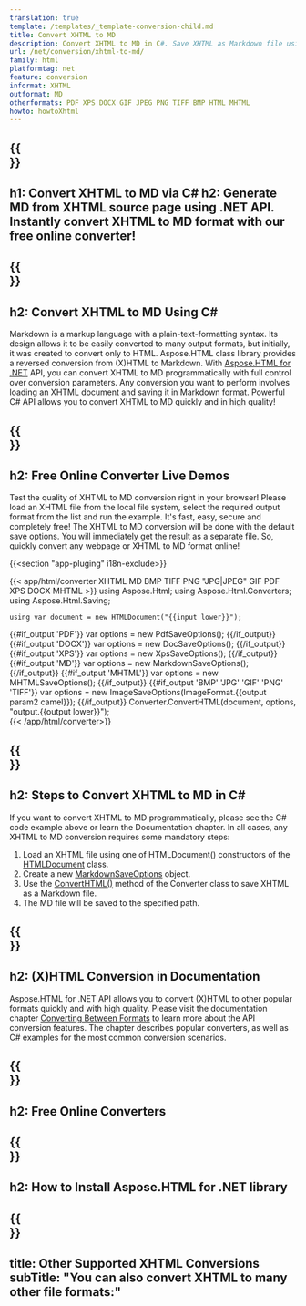 ```yaml
---
translation: true
template: /templates/_template-conversion-child.md
title: Convert XHTML to MD
description: Convert XHTML to MD in C#. Save XHTML as Markdown file using C# code. Try online XHTML to MD Converter for free!
url: /net/conversion/xhtml-to-md/
family: html
platformtag: net
feature: conversion
informat: XHTML
outformat: MD
otherformats: PDF XPS DOCX GIF JPEG PNG TIFF BMP HTML MHTML
howto: howtoXhtml
---
```


{{<section banner>}}
---
h1: Convert XHTML to MD via C#
h2: Generate MD from XHTML source page using .NET API. Instantly convert XHTML to MD format with our free online converter!
---

{{<section overview>}}
---
h2: Convert XHTML to MD Using C#
---

Markdown is a markup language with a plain-text-formatting syntax. Its design allows it to be easily converted to many output formats, but initially, it was created to convert only to HTML. Aspose.HTML class library provides a reversed conversion from (X)HTML to Markdown. With [Aspose.HTML for .NET](https://products.aspose.com/html/{{lang.url-fragment}}net/) API, you can convert XHTML to MD programmatically with full control over conversion parameters. Any conversion you want to perform involves loading an XHTML document and saving it in Markdown format. Powerful C# API allows you to convert XHTML to MD quickly and in high quality!

{{<section demos>}}
---
h2: Free Online Converter Live Demos
---

Test the quality of XHTML to MD conversion right in your browser! Please load an XHTML file from the local file system, select the required output format from the list and run the example. It's fast, easy, secure and completely free! The XHTML to MD conversion will be done with the default save options. You will immediately get the result as a separate file. So, quickly convert any webpage or XHTML to MD format online!

{{<section "app-pluging" i18n-exclude>}}

{{< app/html/converter XHTML MD BMP TIFF PNG "JPG|JPEG" GIF PDF XPS DOCX MHTML >}}
using Aspose.Html;
using Aspose.Html.Converters;
using Aspose.Html.Saving;

    using var document = new HTMLDocument("{{input lower}}");
{{#if_output 'PDF'}}
    var options = new PdfSaveOptions();
{{/if_output}}
{{#if_output 'DOCX'}}
    var options = new DocSaveOptions();
{{/if_output}}
{{#if_output 'XPS'}}
    var options = new XpsSaveOptions();
{{/if_output}}
{{#if_output 'MD'}}
    var options = new MarkdownSaveOptions();
{{/if_output}}
{{#if_output 'MHTML'}}
    var options = new MHTMLSaveOptions();
{{/if_output}}
{{#if_output 'BMP' 'JPG' 'GIF' 'PNG' 'TIFF'}}
    var options = new ImageSaveOptions(ImageFormat.{{output param2 camel}});
{{/if_output}}
    Converter.ConvertHTML(document, options, "output.{{output lower}}");   
{{< /app/html/converter>}} 


{{<section steps>}}
---
h2: Steps to Convert XHTML to MD in C#
---

If you want to convert XHTML to MD programmatically, please see the C# code example above or learn the Documentation chapter. In all cases, any XHTML to MD conversion requires some mandatory steps:

1.  Load an XHTML file using one of HTMLDocument() constructors of the [HTMLDocument](https://reference.aspose.com/html/net/aspose.html/htmldocument/) class.
1.  Create a new [MarkdownSaveOptions](https://reference.aspose.com/html/net/aspose.html.saving/markdownsaveoptions/) object. 
1.  Use the [ConvertHTML()](https://reference.aspose.com/html/net/aspose.html.converters/converter/converthtml/) method of the Converter class to save XHTML as a Markdown file.
1.  The MD file will be saved to the specified path.

{{<section documentation>}}
---
h2: (X)HTML Conversion in Documentation
---

Aspose.HTML for .NET API allows you to convert (X)HTML to other popular formats quickly and with high quality. Please visit the documentation chapter <a href="https://docs.aspose.com/html/net/converting-between-formats/" target="_blank">Converting Between Formats</a> to learn more about the API conversion features. The chapter describes popular converters, as well as C# examples for the most common conversion scenarios.

{{<section online-converters>}}
---
h2: Free Online Converters
---

{{<section get-started>}}
---
h2: How to Install Aspose.HTML for .NET library
---

{{<section other-conversions>}}
---
title: Other Supported XHTML Conversions
subTitle: "You can also convert XHTML to many other file formats:"
---